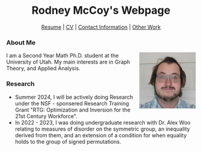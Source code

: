 <h1 align="center"> Rodney McCoy's Webpage</h1>

<div align="center">
  <p> <a href="CV/Resume.pdf">Resume</a> | <a href="CV/CV.pdf">CV</a> | <a href="Calendar.pdf">Contact Information</a> | <a href="https://github.com/RodneyMcCoy/RodneyMcCoy/tree/main/Projects And Writing">Other Work</a> </p>
</div>

<h3 align="left">About Me</h3>
<img src="RodneyPic.jpg" height=150 style="float: right">
<p>  I am a Second Year Math Ph.D. student at the University of Utah. My main interests are in Graph Theory, and Applied Analysis. </p>


<h3 align="left">Research</h3>
<ul>
  <li> Summer 2024, I will be actively doing Research under the NSF - sponsered Research Training Grant "RTG: Optimization and Inversion for the 21st Century Workforce".
  <li> In 2022 - 2023, I was doing undergraduate research with Dr. Alex Woo relating to measures of disorder on the symmetric group, an inequality derived from them, and an extension of a condition for when equality holds to the group of signed permutations. 
  </li>
</ul>
